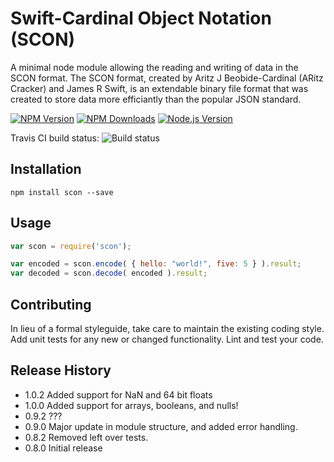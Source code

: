 Swift-Cardinal Object Notation (SCON)
=========

A minimal node module allowing the reading and writing of data in the SCON format.
The SCON format, created by Aritz J Beobide-Cardinal (ARitz Cracker) and James R Swift, is an extendable binary file format that was created to store data more efficiantly than the popular JSON standard.

[![NPM Version][npm-image]][npm-url]
[![NPM Downloads][downloads-image]][downloads-url]
[![Node.js Version][node-version-image]][node-version-url]

Travis CI build status: ![Build status](https://travis-ci.org/JamesxX/scon.svg)
## Installation

```shell
npm install scon --save
```

## Usage

```js
var scon = require('scon');

var encoded = scon.encode( { hello: "world!", five: 5 } ).result;
var decoded = scon.decode( encoded ).result;
```

## Contributing

In lieu of a formal styleguide, take care to maintain the existing coding style.
Add unit tests for any new or changed functionality. Lint and test your code.

## Release History

* 1.0.2 Added support for NaN and 64 bit floats
* 1.0.0 Added support for arrays, booleans, and nulls!
* 0.9.2 ???
* 0.9.0 Major update in module structure, and added error handling.
* 0.8.2 Removed left over tests.
* 0.8.0 Initial release

[npm-image]: https://img.shields.io/npm/v/scon.svg
[npm-url]: https://npmjs.org/package/scon
[downloads-image]: https://img.shields.io/npm/dm/scon.svg
[downloads-url]: https://npmjs.org/package/scon
[node-version-image]: https://img.shields.io/node/v/scon.svg
[node-version-url]: https://nodejs.org/en/download/
